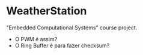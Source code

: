# WeatherStation
"Embedded Computational Systems" course project.

- O PWM é assim?
- O Ring Buffer é para fazer checksum?
